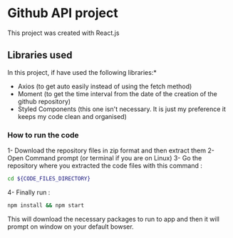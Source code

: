 # Github API project

This project was created with React.js



## Libraries used

In this project, if have used the following libraries:*

  - Axios (to get auto easily instead of using the fetch method)
  - Moment (to get the time interval from the date of the creation of the github repository)
  - Styled Components (this one isn't necessary. It is just my preference it keeps my code clean and organised)

### How to run the code
 
 1- Download the repository files in zip format and then extract them
 2- Open Command prompt (or terminal if you are on Linux)
 3- Go the repository where you extracted the code files with this command : 
 
 ```sh
cd ${CODE_FILES_DIRECTORY}
```
  4- Finally run :
  
 ```sh
npm install && npm start
```

This will download the necessary packages to run to app and then it will prompt on window on your default bowser.
